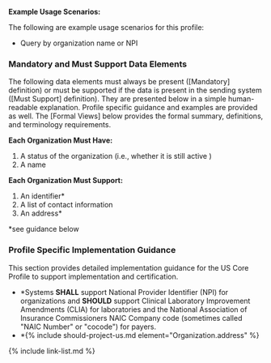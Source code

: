 
**Example Usage Scenarios:**

The following are example usage scenarios for this profile:

-   Query by organization name or NPI

### Mandatory and Must Support Data Elements

The following data elements must always be present ([Mandatory] definition) or must be supported if the data is present in the sending system ([Must Support] definition). They are presented below in a simple human-readable explanation. Profile specific guidance and examples are provided as well. The [Formal Views] below provides the formal summary, definitions, and terminology requirements.  

**Each Organization Must Have:**

1. A status of the organization (i.e., whether it is still active )
1. A name

**Each Organization Must Support:**

1. An identifier*
1. A list of contact information
1. An address*

*see guidance below

### Profile Specific Implementation Guidance

This section provides detailed implementation guidance for the US Core Profile to support implementation and certification.

- \*Systems **SHALL** support National Provider Identifier (NPI) for organizations
  and **SHOULD** support Clinical Laboratory Improvement Amendments (CLIA) for laboratories and the National Association of Insurance Commissioners NAIC Company code (sometimes called "NAIC Number" or "cocode") for payers.
- \*{% include should-project-us.md element="Organization.address" %}

{% include link-list.md %}
